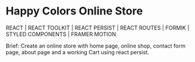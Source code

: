 # Happy Colors Online Store

REACT | REACT TOOLKIT | REACT PERSIST | REACT ROUTES | FORMIK | STYLED COMPONENTS | FRAMER MOTION 

 Brief: Create an online store with home page, online shop, contact form page, about page and a working Cart using react persist. 

 

